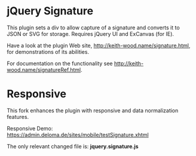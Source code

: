 jQuery Signature
================

This plugin sets a div to allow capture of a signature and converts it to JSON or SVG for storage. Requires jQuery UI and ExCanvas (for IE).

Have a look at the plugin Web site, http://keith-wood.name/signature.html, for demonstrations of its abilities.

For documentation on the functionality see http://keith-wood.name/signatureRef.html.

Responsive
================

This fork enhances the plugin with responsive and data normalization features. 

Responsive Demo: https://admin.deloma.de/sites/mobile/testSignature.xhtml

The only relevant changed file is: **jquery.signature.js**
